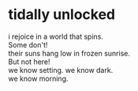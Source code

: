 tidally unlocked
================

i rejoice in a world that spins.  
Some don't!  
their suns hang low in frozen sunrise.  
But not here!  
we know setting. we know dark.  
we know morning.  
